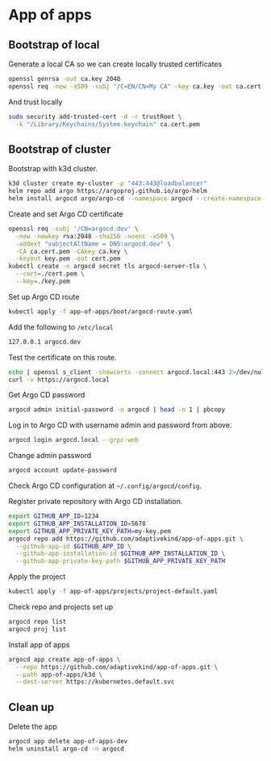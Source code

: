 # App of apps

## Bootstrap of local

Generate a local CA so we can create locally trusted certificates

```sh
openssl genrsa -out ca.key 2048
openssl req -new -x509 -subj "/C=EN/CN=My CA" -key ca.key -out ca.cert.pem
```

And trust locally

```sh
sudo security add-trusted-cert -d -r trustRoot \
  -k "/Library/Keychains/System.keychain" ca.cert.pem
```

## Bootstrap of cluster

Bootstrap with k3d cluster.

```sh
k3d cluster create my-cluster -p "443:443@loadbalancer"
helm repo add argo https://argoproj.github.io/argo-helm
helm install argocd argo/argo-cd --namespace argocd --create-namespace
```

Create and set Argo CD certificate

```sh
openssl req -subj '/CN=argocd.dev' \
  -new -newkey rsa:2048 -sha256 -noenc -x509 \
  -addext "subjectAltName = DNS:argocd.dev" \
  -CA ca.cert.pem -CAkey ca.key \
  -keyout key.pem -out cert.pem
kubectl create -n argocd secret tls argocd-server-tls \
  --cert=./cert.pem \
  --key=./key.pem
```

Set up Argo CD route

```sh
kubectl apply -f app-of-apps/boot/argocd-route.yaml
```

Add the following to `/etc/local`

```sh
127.0.0.1 argocd.dev
```

Test the certificate on this route.

```sh
echo | openssl s_client -showcerts -connect argocd.local:443 2>/dev/null
curl -v https://argocd.local
```

Get Argo CD password

```sh
argocd admin initial-password -n argocd | head -n 1 | pbcopy
```

Log in to Argo CD with username admin and password from above.

```sh
argocd login argocd.local --grpc-web
```

Change admin password

```sh
argocd account update-password
```

Check Argo CD configuration at `~/.config/argocd/config`.

Register private repository with Argo CD installation.

```sh
export GITHUB_APP_ID=1234
export GITHUB_APP_INSTALLATION_ID=5678
export GITHUB_APP_PRIVATE_KEY_PATH=my-key.pem
argocd repo add https://github.com/adaptivekind/app-of-apps.git \
  --github-app-id $GITHUB_APP_ID \
  --github-app-installation-id $GITHUB_APP_INSTALLATION_ID \
  --github-app-private-key-path $GITHUB_APP_PRIVATE_KEY_PATH
```

Apply the project

```sh
kubectl apply -f app-of-apps/projects/project-default.yaml
```

Check repo and projects set up

```sh
argocd repo list
argocd proj list
```

Install app of apps

```sh
argocd app create app-of-apps \
  --repo https://github.com/adaptivekind/app-of-apps.git \
  --path app-of-apps/k3d \
  --dest-server https://kubernetes.default.svc
```

## Clean up

Delete the app

```sh
argocd app delete app-of-apps-dev
helm uninstall argo-cd -n argocd
```
